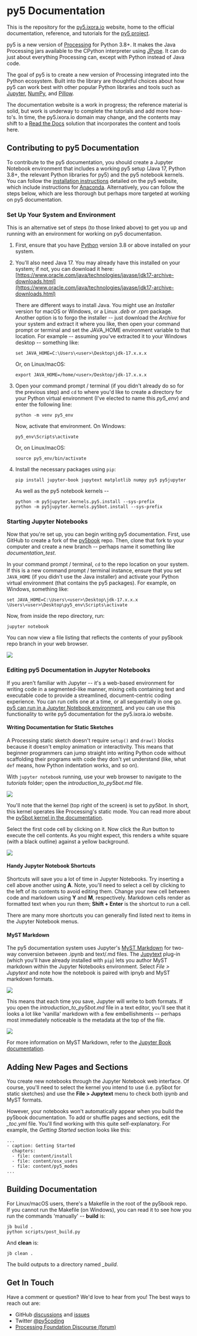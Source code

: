 # py5 Documentation

This is the repository for the [py5.ixora.io](https://py5.ixora.io/) website, home to the official documentation, reference, and tutorials for the [py5 project](https://github.com/py5coding/py5generator). 

py5 is a new version of [Processing](https://processing.org/) for Python 3.8+. It makes the Java Processing jars available to the CPython interpreter using [JPype](https://github.com/jpype-project/jpype). It can do just about everything Processing can, except with Python instead of Java code.

The goal of py5 is to create a new version of Processing integrated into the Python ecosystem. Built into the library are thoughtful choices about how py5 can work best with other popular Python libraries and tools such as [Jupyter](https://jupyter.org/), [NumPy](https://numpy.org/), and [Pillow](https://python-pillow.org/).

The documentation website is a work in progress; the reference material is solid, but work is underway to complete the tutorials and add more how-to's. In time, the py5.ixora.io domain may change, and the contents may shift to a [Read the Docs](https://readthedocs.org/) solution that incorporates the content and tools here. 

## Contributing to py5 Documentation

To contribute to the py5 documentation, you should create a Jupyter Notebook environment that includes a working py5 setup (Java 17, Python 3.8+, the relevant Python libraries for py5) and the py5 notebook kernels. You can follow the [installation instructions](https://py5.ixora.io/content/install.html) detailed on the py5 website, which include instructions for [Anaconda](https://www.anaconda.com/). Alternatively, you can follow the steps below, which are less thorough but perhaps more targeted at working on py5 documentation. 

### Set Up Your System and Environment

This is an alternative set of steps (to those linked above) to get you up and running with an environment for working on py5 documentation.

1. First, ensure that you have [Python](https://www.python.org/downloads/) version 3.8 or above installed on your system. 

2. You'll also need Java 17. You may already have this installed on your system; if not, you can download it here: [https://www.oracle.com/java/technologies/javase/jdk17-archive-downloads.html](https://www.oracle.com/java/technologies/javase/jdk17-archive-downloads.html)
   
   There are different ways to install Java. You might use an *Installer* version for macOS or Windows, or a Linux *.deb* or *.rpm* package. Another option is to forgo the installer -- just download the *Archive* for your system and extract it where you like, then open your command prompt or terminal and set the JAVA_HOME environment variable to that location. For example -- assuming you've extracted it to your Windows desktop -- something like:
   ```
   set JAVA_HOME=C:\Users\<user>\Desktop\jdk-17.x.x.x
   ```
   Or, on Linux/macOS:
   ```
   export JAVA_HOME=/home/<user>/Desktop/jdk-17.x.x.x
   ```

3. Open your command prompt / terminal (if you didn't already do so for the previous step) and `cd` to where you'd like to create a directory for your Python virtual environment (I've elected to name this *py5_env*) and enter the following line:
   ```
   python -m venv py5_env
   ```
   Now, activate that environment. On Windows:
   ```
   py5_env\Scripts\activate
   ```
   Or, on Linux/macOS:
   ```
   source py5_env/bin/activate
   ```
   
4. Install the necessary packages using `pip`:
   ```
   pip install jupyter-book jupytext matplotlib numpy py5 py5jupyter
   ```
   As well as the py5 notebook kernels --
   ```
   python -m py5jupyter.kernels.py5.install --sys-prefix
   python -m py5jupyter.kernels.py5bot.install --sys-prefix
   ```

### Starting Jupyter Notebooks

Now that you're set up, you can begin writing py5 documentation. First, use GitHub to create a fork of the [py5book](https://github.com/py5coding/py5book) repo. Then, clone that fork to your computer and create a new branch -- perhaps name it something like *documentation_test*.

In your command prompt / terminal, `cd` to the repo location on your system. If this is a new command prompt / terminal instance, ensure that you set `JAVA_HOME` (if you didn't use the Java installer) and activate your Python virtual environment (that contains the py5 packages). For example, on Windows, something like:
```
set JAVA_HOME=C:\Users\<user>\Desktop\jdk-17.x.x.x
\Users\<user>\Desktop\py5_env\Scripts\activate
```
Now, from inside the repo directory, run:
```
jupyter notebook
```
You can now view a file listing that reflects the contents of your py5book repo branch in your web browser.

![](images/readme/jupyter_notebook_file_listing.png)

### Editing py5 Documentation in Jupyter Notebooks

If you aren't familiar with Jupyter -- it's a web-based environment for writing code in a segmented-like manner, mixing cells containing text and executable code to provide a streamlined, document-centric coding experience. You can run cells one at a time, or all sequentially in one go. [py5 can run in a Jupyter Notebook environment](https://py5.ixora.io/tutorials/jupyter_notebooks.html), and you can use this functionality to write py5 documentation for the py5.ixora.io website.

#### Writing Documentation for Static Sketches

A Processing static sketch doesn't require `setup()` and `draw()` blocks because it doesn't employ animation or interactivity. This means that beginner programmers can jump straight into writing Python code without scaffolding their programs with code they don't yet understand (like, what `def` means, how Python indentation works, and so on).

With `jupyter notebook` running, use your web browser to navigate to the *tutorials* folder; open the *introduction_to_py5bot.md* file.

![](images/readme/introduction_to_py5bot_notebook.png)

You'll note that the kernel (top right of the screen) is set to *py5bot*. In short, this kernel operates like Processing's static mode. You can read more about the [py5bot kernel in the documentation](https://py5.ixora.io/tutorials/introduction_to_py5bot.html).

Select the first code cell by clicking on it. Now click the *Run* button to execute the cell contents. As you might expect, this renders a white square (with a black outline) against a yellow background.

![](images/readme/introduction_to_py5bot_notebook_run_cell.png)

#### Handy Jupyter Notebook Shortcuts

Shortcuts will save you a lot of time in Jupyter Notebooks. Try inserting a cell above another using **A**. Note, you'll need to select a cell by clicking to the left of its contents to avoid editing them. Change your new cell between code and markdown using **Y** and **M**, respectively. Markdown cells render as formatted text when you run them; **Shift + Enter** is the shortcut to run a cell.

There are many more shortcuts you can generally find listed next to items in the Jupyter Notebook menus.

#### MyST Markdown

The py5 documentation system uses Jupyter's [MyST Markdown](https://jupyterbook.org/en/stable/content/myst.html) for two-way conversion between .ipynb and text/.md files. The [Jupytext](https://jupytext.readthedocs.io/en/latest/) plug-in (which you'll have already installed with `pip`) lets you author MyST markdown within the Jupyter Notebooks environment. Select *File > Jupytext* and note how the notebook is paired with ipnyb and MyST markdown formats. 

![](images/readme/jupyter_notebook_jupytext_menu.png)

This means that each time you save, Jupyter will write to both formats. If you open the *introduction_to_py5bot.md* file in a text editor, you'll see that it looks a lot like 'vanilla' markdown with a few embellishments -- perhaps most immediately noticeable is the metadata at the top of the file.

![](images/readme/introduction_to_py5bot_notebook_myst_markdown.png)

For more information on MyST Markdown, refer to the [Jupyter Book documentation](https://jupyterbook.org/en/stable/content/index.html).

## Adding New Pages and Sections

You create new notebooks through the Jupyter Notebook web interface. Of course, you'll need to select the kernel you intend to use (i.e. py5bot for static sketches) and use the **File > Jupytext** menu to check both ipynb and MyST formats. 

However, your notebooks won't automatically appear when you build the py5book documentation. To add or shuffle pages and sections, edit the *_toc.yml* file. You'll find working with this quite self-explanatory. For example, the *Getting Started* section looks like this:
```
...
- caption: Getting Started
  chapters:
  - file: content/install
  - file: content/osx_users
  - file: content/py5_modes
...
```

## Building Documentation

For Linux/macOS users, there's a Makefile in the root of the py5book repo. If you cannot run the Makefile (on Windows), you can read it to see how you run the commands 'manually' -- **build** is:
```
jb build .
python scripts/post_build.py
```
And **clean** is:
 ```
jb clean .
```
The build outputs to a directory named *_build*. 

## Get In Touch

Have a comment or question? We'd love to hear from you! The best ways to reach out are:

* GitHub [discussions](https://github.com/py5coding/py5generator/discussions) and [issues](https://github.com/py5coding/py5generator/issues)
* Twitter [@py5coding](https://twitter.com/py5coding)
* [Processing Foundation Discourse (forum)](https://discourse.processing.org/)

